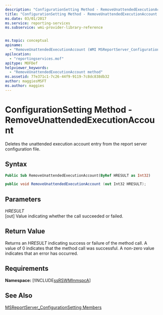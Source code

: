 ```yaml
---
description: "ConfigurationSetting Method - RemoveUnattendedExecutionAccount"
title: "ConfigurationSetting Method - RemoveUnattendedExecutionAccount | Microsoft Docs"
ms.date: 03/01/2017
ms.service: reporting-services
ms.subservice: wmi-provider-library-reference


ms.topic: conceptual
apiname: 
  - "RemoveUnattendedExecutionAccount (WMI MSReportServer_ConfigurationSetting Class)"
apilocation: 
  - "reportingservices.mof"
apitype: MOFDef
helpviewer_keywords: 
  - "RemoveUnattendedExecutionAccount method"
ms.assetid: 77e371c1-7c26-44f9-9119-7c8dc838db32
author: maggiesMSFT
ms.author: maggies
---
```

# ConfigurationSetting Method - RemoveUnattendedExecutionAccount
  Deletes the unattended execution account entry from the report server configuration file.  
  
## Syntax  
  
```vb  
Public Sub RemoveUnattendedExecutionAccount(ByRef HRESULT as Int32)  
```  
  
```csharp  
public void RemoveUnattendedExecutionAccount (out Int32 HRESULT);  
```  
  
## Parameters  
 *HRESULT*  
 [out] Value indicating whether the call succeeded or failed.  
  
## Return Value  
 Returns an *HRESULT* indicating success or failure of the method call. A value of 0 indicates that the method call was successful. A non-zero value indicates that an error has occurred.  
  
## Requirements  
 **Namespace:** [!INCLUDE[ssRSWMInmspcA](../../includes/ssrswminmspca-md.md)]  
  
## See Also  
 [MSReportServer_ConfigurationSetting Members](../../reporting-services/wmi-provider-library-reference/msreportserver-configurationsetting-members.md)  
  
  
